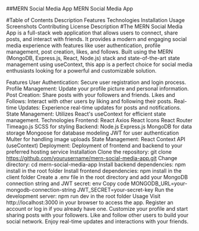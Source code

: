 ##MERN Social Media App
MERN Social Media App

#Table of Contents
Description
Features
Technologies
Installation
Usage
Screenshots
Contributing
License
Description
#The MERN Social Media App is a full-stack web application that allows users to connect, share posts, and interact with friends. It provides a modern and engaging social media experience with features like user authentication, profile management, post creation, likes, and follows. Built using the MERN (MongoDB, Express.js, React, Node.js) stack and state-of-the-art state management using useContext, this app is a perfect choice for social media enthusiasts looking for a powerful and customizable solution.

Features
User Authentication: Secure user registration and login process.
Profile Management: Update your profile picture and personal information.
Post Creation: Share posts with your followers and friends.
Likes and Follows: Interact with other users by liking and following their posts.
Real-time Updates: Experience real-time updates for posts and notifications.
State Management: Utilizes React's useContext for efficient state management.
Technologies
Frontend:
React
Axios
React Icons
React Router
Timeago.js
SCSS for styling
Backend:
Node.js
Express.js
MongoDB for data storage
Mongoose for database modeling
JWT for user authentication
Multer for handling image uploads
State Management:
React Context API (useContext)
Deployment:
Deployment of frontend and backend to your preferred hosting service
Installation
Clone the repository: git clone https://github.com/yourusername/mern-social-media-app.git
Change directory: cd mern-social-media-app
Install backend dependencies: npm install in the root folder
Install frontend dependencies: npm install in the client folder
Create a .env file in the root directory and add your MongoDB connection string and JWT secret:
env
Copy code
MONGODB_URL=your-mongodb-connection-string
JWT_SECRET=your-secret-key
Run the development server: npm run dev in the root folder
Usage
Visit http://localhost:3000 in your browser to access the app.
Register an account or log in if you already have one.
Customize your profile and start sharing posts with your followers.
Like and follow other users to build your social network.
Enjoy real-time updates and interactions with your friends.
